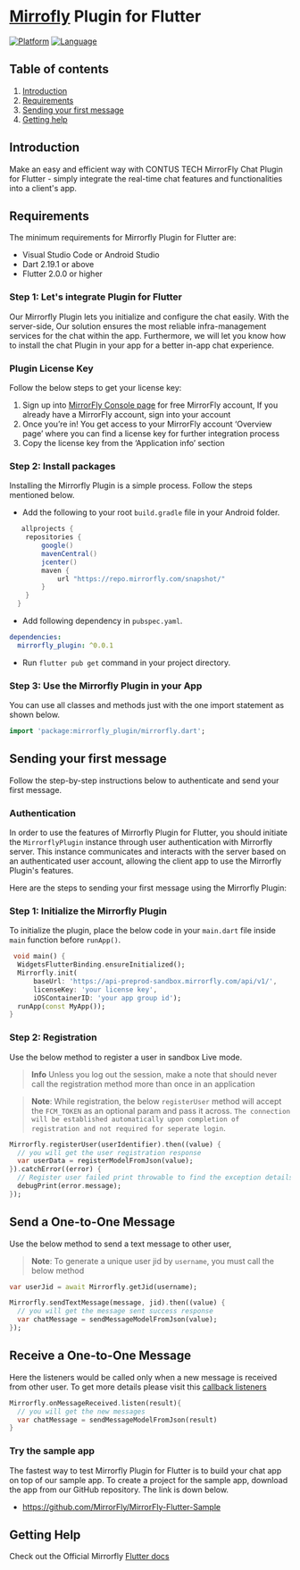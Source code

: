# [Mirrofly](https://www.mirrorfly.com) Plugin for Flutter

[![Platform](https://img.shields.io/badge/platform-flutter-blue)](https://flutter.dev/)
[![Language](https://img.shields.io/badge/language-dart-blue)](https://dart.dev/)

## Table of contents

1. [Introduction](#Introduction)
1. [Requirements](#requirements)
1. [Sending your first message](#sending-your-first-message)
1. [Getting help](#getting-help)

## Introduction

Make an easy and efficient way with CONTUS TECH MirrorFly Chat Plugin for Flutter - simply integrate the real-time chat features and functionalities into a client's app.

## Requirements

The minimum requirements for Mirrorfly Plugin for Flutter are:

- Visual Studio Code or Android Studio
- Dart 2.19.1 or above
- Flutter 2.0.0 or higher

### Step 1: Let's integrate Plugin for Flutter

Our Mirrorfly Plugin lets you initialize and configure the chat easily. With the server-side, Our solution ensures the most reliable infra-management services for the chat within the app. Furthermore, we will let you know how to install the chat Plugin in your app for a better in-app chat experience.

### Plugin License Key
Follow the below steps to get your license key:

1. Sign up into [MirrorFly Console page](https://console.mirrorfly.com/register) for free MirrorFly account, If you already have a MirrorFly account, sign into your account
2. Once you’re in! You get access to your MirrorFly account ‘Overview page’ where you can find a license key for further integration process
3. Copy the license key from the ‘Application info’ section


### Step 2: Install packages

Installing the Mirrorfly Plugin is a simple process. Follow the steps mentioned below.

- Add the following to your root `build.gradle` file in your Android folder.

```gradle
   allprojects {
    repositories {
        google()
        mavenCentral()
        jcenter()
        maven {
            url "https://repo.mirrorfly.com/snapshot/"
        }
    }
  }
```
- Add following dependency in `pubspec.yaml`.

```yaml
dependencies:
  mirrorfly_plugin: ^0.0.1
```

- Run `flutter pub get` command in your project directory.

### Step 3: Use the Mirrorfly Plugin in your App

You can use all classes and methods just with the one import statement as shown below.

```dart
import 'package:mirrorfly_plugin/mirrorfly.dart';
```

## Sending your first message

Follow the step-by-step instructions below to authenticate and send your first message.

### Authentication

In order to use the features of Mirrorfly Plugin for Flutter, you should initiate the `MirrorflyPlugin` instance through user authentication with Mirrorfly server. This instance communicates and interacts with the server based on an authenticated user account, allowing the client app to use the Mirrorfly Plugin's features.

Here are the steps to sending your first message using the Mirrorfly Plugin:

### Step 1: Initialize the Mirrorfly Plugin

To initialize the plugin, place the below code in your `main.dart` file inside `main` function before `runApp()`.

```dart
 void main() {
  WidgetsFlutterBinding.ensureInitialized();
  Mirrorfly.init(
      baseUrl: 'https://api-preprod-sandbox.mirrorfly.com/api/v1/',
      licenseKey: 'your license key',
      iOSContainerID: 'your app group id');
  runApp(const MyApp());
}
```

### Step 2: Registration

Use the below method to register a user in sandbox Live mode.

> **Info** Unless you log out the session, make a note that should never call the registration method more than once in an application

> **Note**: While registration, the below `registerUser` method will accept the `FCM_TOKEN` as an optional param and pass it across. `The connection will be established automatically upon completion of registration and not required for seperate login`.

```dart
Mirrorfly.registerUser(userIdentifier).then((value) {
  // you will get the user registration response
  var userData = registerModelFromJson(value);
}).catchError((error) {
  // Register user failed print throwable to find the exception details.
  debugPrint(error.message);
});
```
## Send a One-to-One Message

Use the below method to send a text message to other user,

> **Note**: To generate a unique user jid by `username`, you must call the below method

```dart
var userJid = await Mirrorfly.getJid(username);
```

```dart
Mirrorfly.sendTextMessage(message, jid).then((value) {
  // you will get the message sent success response
  var chatMessage = sendMessageModelFromJson(value);
});
```
## Receive a One-to-One Message

Here the listeners would be called only when a new message is received from other user. To get more details please visit this [callback listeners](https://www.mirrorfly.com/docs/chat/flutter_plugin/callback-listeners)

```dart
Mirrorfly.onMessageReceived.listen(result){
  // you will get the new messages
  var chatMessage = sendMessageModelFromJson(result)
}
```

### Try the sample app

The fastest way to test Mirrorfly Plugin for Flutter is to build your chat app on top of our sample app. To create a project for the sample app, download the app from our GitHub repository. The link is down below.

- https://github.com/MirrorFly/MirrorFly-Flutter-Sample

## Getting Help

Check out the Official Mirrorfly [Flutter docs](https://www.mirrorfly.com/docs/chat/flutter_plugin/quick-start)

<br />